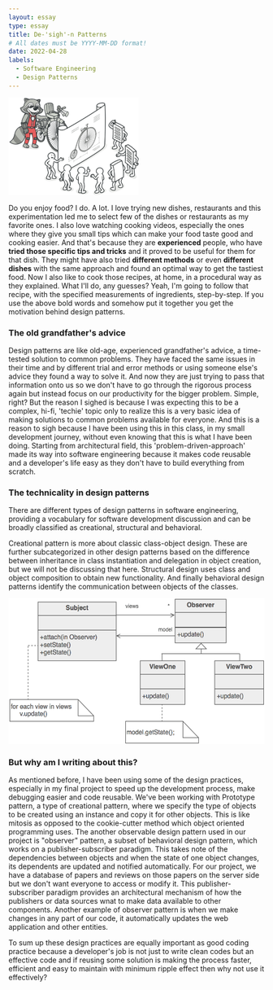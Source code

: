 ```yaml
---
layout: essay
type: essay
title: De-'sigh'-n Patterns
# All dates must be YYYY-MM-DD format!
date: 2022-04-28
labels:
  - Software Engineering
  - Design Patterns
---
```


<img class="ui medium right floated rounded image" src="../images/patterns.png">

Do you enjoy food? I do. A lot. I love trying new dishes, restaurants and this experimentation led me to select few of the dishes or restaurants as my favorite ones. I also love watching cooking videos, especially the ones where they give you small tips which can make your food taste good and cooking easier. And that's because they are **experienced** people, who have **tried those specific tips and tricks** and it proved to be useful for them for that dish. They might have also tried **different methods** or even **different dishes** with the same approach and found an optimal way to get the tastiest food. Now I also like to cook those recipes, at home, in a procedural way as they explained. What I'll do, any guesses? Yeah, I'm going to follow that recipe, with the specified measurements of ingredients, step-by-step. If you use the above bold words and somehow put it together you get the motivation behind design patterns.

### The old grandfather's advice

Design patterns are like old-age, experienced grandfather's advice, a time-tested solution to common problems. They have faced the same issues in their time and by different trial and error methods or using someone else's advice they found a way to solve it. And now they are just trying to pass that information onto us so we don't have to go through the rigorous process again but instead focus on our productivity for the bigger problem. Simple, right? But the reason I sighed is because I was expecting this to be a complex, hi-fi, 'techie' topic only to realize this is a very basic idea of making solutions to common problems available for everyone. And this is a reason to sigh because I have been using this in this class, in my small development journey, without even knowing that this is what I have been doing. Starting from architectural field, this 'problem-driven-approach' made its way into software engineering because it makes code reusable and a developer's life easy as they don't have to build everything from scratch. 


### The technicality in design patterns

There are different types of design patterns in software engineering, providing a vocabulary for software development discussion and can be broadly classified as creational, structural and behavioral. 

Creational pattern is more about classic class-object design. These are further subcategorized in other design patterns based on the difference between inheritance in class instantiation and delegation in object creation, but we will not be discussing that here. Structural design uses class and object composition to obtain new functionality. And finally behavioral design patterns identify the communication between objects of the classes.

<img class="ui medium left floated rounded image" src="../images/Observer.png">

### But why am I writing about this?

As mentioned before, I have been using some of the design practices, especially in my final project to speed up the development process, make debugging easier and code reusable. We've been working with Prototype pattern, a type of creational pattern, where we specify the type of objects to be created using an instance and copy it for other objects. This is like mitosis as opposed to the cookie-cutter method which object oriented programming uses.
The another observable design pattern used in our project is "observer" pattern, a subset of behavioral design pattern, which works on a publisher-subscriber paradigm. This takes note of the dependencies between objects and when the state of one object changes, its dependents are updated and notified automatically. For our project, we have a database of papers and reviews on those papers on the server side but we don't want everyone to access or modify it. This publisher-subscriber paradigm provides an architectural mechanism of how the publishers or data sources wnat to make data available to other components. Another example of observer pattern is when we make changes in any part of our code, it automatically updates the web application and other entities.


To sum up these design practices are equally important as good coding practice because a developer's job is not just to write clean codes but an effective code and if reusing some solution is making the process faster, efficient and easy to maintain with minimum ripple effect then why not use it effectively?
